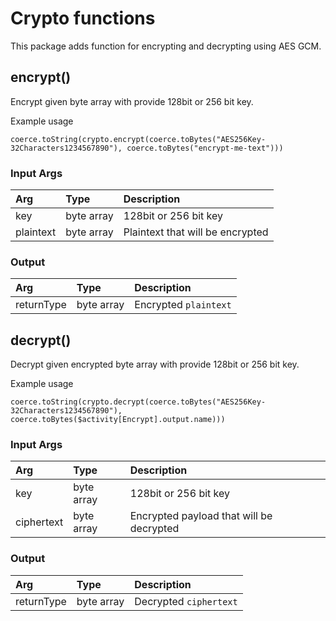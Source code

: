 # Crypto functions

This package adds function for encrypting and decrypting using AES GCM.

## encrypt()
Encrypt given byte array with provide 128bit or 256 bit key.

Example usage
```
coerce.toString(crypto.encrypt(coerce.toBytes("AES256Key-32Characters1234567890"), coerce.toBytes("encrypt-me-text")))
```


### Input Args

| Arg        | Type      | Description
|:---        | :---      | :---    
| key        | byte array| 128bit or 256 bit key
| plaintext  | byte array| Plaintext that will be encrypted

### Output

| Arg     | Type   | Description
|:---      | :---   | :---    
| returnType | byte array| Encrypted `plaintext` 


## decrypt()
Decrypt given encrypted byte array with provide 128bit or 256 bit key.

Example usage
```
coerce.toString(crypto.decrypt(coerce.toBytes("AES256Key-32Characters1234567890"), coerce.toBytes($activity[Encrypt].output.name)))
```


### Input Args

| Arg        | Type      | Description
|:---        | :---      | :---    
| key        | byte array| 128bit or 256 bit key
| ciphertext | byte array| Encrypted payload that will be decrypted

### Output

| Arg        | Type      | Description
|:---        | :---      | :---    
| returnType | byte array| Decrypted `ciphertext` 
